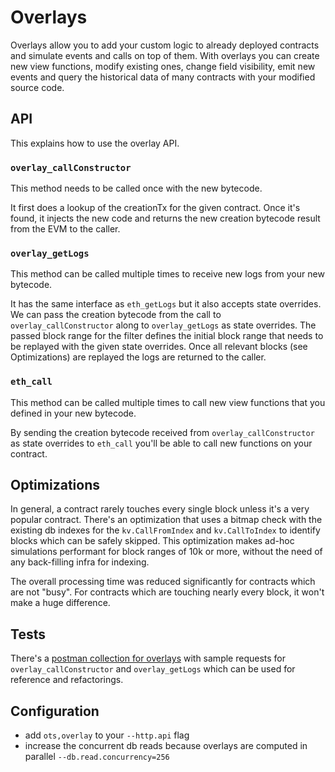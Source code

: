 # Overlays
Overlays allow you to add your custom logic to already deployed contracts and simulate events and calls on top of them.
With overlays you can create new view functions, modify existing ones, change field visibility, emit new events and query the historical data of many contracts with your modified source code.

## API
This explains how to use the overlay API.

### `overlay_callConstructor`
This method needs to be called once with the new bytecode.

It first does a lookup of the creationTx for the given contract.
Once it's found, it injects the new code and returns the new creation bytecode result from the EVM to the caller.

### `overlay_getLogs`
This method can be called multiple times to receive new logs from your new bytecode.

It has the same interface as `eth_getLogs` but it also accepts state overrides.
We can pass the creation bytecode from the call to `overlay_callConstructor` along to `overlay_getLogs` as state overrides.
The passed block range for the filter defines the initial block range that needs to be replayed with the given state overrides.
Once all relevant blocks (see Optimizations) are replayed the logs are returned to the caller.

### `eth_call`
This method can be called multiple times to call new view functions that you defined in your new bytecode.

By sending the creation bytecode received from `overlay_callConstructor` as state overrides to `eth_call` you'll be able to call new functions on your contract.

## Optimizations
In general, a contract rarely touches every single block unless it's a very popular contract. There's an optimization that uses a bitmap check with
the existing db indexes for the `kv.CallFromIndex` and `kv.CallToIndex` to identify blocks which can be safely skipped.
This optimization makes ad-hoc simulations performant for block ranges of 10k or more, without the need of any back-filling infra for indexing.

The overall processing time was reduced significantly for contracts which are not "busy". For contracts which are touching nearly every block, it won't make a huge difference.

## Tests
There's a [postman collection for overlays](../../cmd/rpcdaemon/postman/Overlay_Testing.json) with sample requests for `overlay_callConstructor` and `overlay_getLogs` which can be used for reference and refactorings.

## Configuration
- add `ots,overlay` to your `--http.api` flag
- increase the concurrent db reads because overlays are computed in parallel `--db.read.concurrency=256`